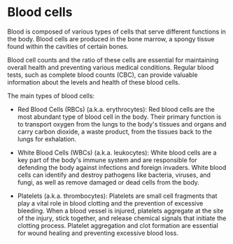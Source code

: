 # Blood cells

Blood is composed of various types of cells that serve different functions in the body. Blood cells are produced in the bone marrow, a spongy tissue found within the cavities of certain bones.

Blood cell counts and the ratio of these cells are essential for maintaining overall health and preventing various medical conditions. Regular blood tests, such as complete blood counts (CBC), can provide valuable information about the levels and health of these blood cells.

The main types of blood cells:

* Red Blood Cells (RBCs) (a.k.a. erythrocytes): Red blood cells are the most abundant type of blood cell in the body. Their primary function is to transport oxygen from the lungs to the body's tissues and organs and carry carbon dioxide, a waste product, from the tissues back to the lungs for exhalation.

* White Blood Cells (WBCs) (a.k.a. leukocytes): White blood cells are a key part of the body's immune system and are responsible for defending the body against infections and foreign invaders.  White blood cells can identify and destroy pathogens like bacteria, viruses, and fungi, as well as remove damaged or dead cells from the body.

* Platelets (a.k.a. thrombocytes): Platelets are small cell fragments that play a vital role in blood clotting and the prevention of excessive bleeding. When a blood vessel is injured, platelets aggregate at the site of the injury, stick together, and release chemical signals that initiate the clotting process. Platelet aggregation and clot formation are essential for wound healing and preventing excessive blood loss.
